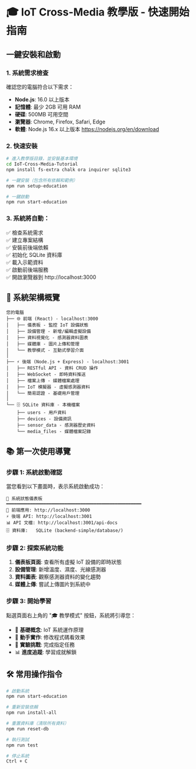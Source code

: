 # 🎓 IoT Cross-Media 教學版 - 快速開始指南

## 一鍵安裝和啟動

### 1. 系統需求檢查

確認您的電腦符合以下需求：
- **Node.js**: 16.0 以上版本
- **記憶體**: 最少 2GB 可用 RAM
- **硬碟**: 500MB 可用空間
- **瀏覽器**: Chrome, Firefox, Safari, Edge
- **軟體**: Node.js 16.x 以上版本 https://nodejs.org/en/download

### 2. 快速安裝

```bash
# 進入教學版目錄，並安裝基本環境
cd IoT-Cross-Media-Tutorial
npm install fs-extra chalk ora inquirer sqlite3

# 一鍵安裝（包含所有依賴和範例）
npm run setup-education

# 一鍵啟動
npm run start-education
```

### 3. 系統將自動：

✅ 檢查系統需求  
✅ 建立專案結構  
✅ 安裝前後端依賴  
✅ 初始化 SQLite 資料庫  
✅ 載入示範資料  
✅ 啟動前後端服務  
✅ 開啟瀏覽器到 http://localhost:3000  

## 🌟 系統架構概覽

```
您的電腦
├── 🌐 前端 (React) - localhost:3000
│   ├── 儀表板 - 監控 IoT 設備狀態
│   ├── 設備管理 - 新增/編輯虛擬設備
│   ├── 資料視覺化 - 感測器資料圖表
│   ├── 媒體庫 - 圖片上傳和管理
│   └── 教學模式 - 互動式學習介面
│
├── ⚡ 後端 (Node.js + Express) - localhost:3001
│   ├── RESTful API - 資料 CRUD 操作
│   ├── WebSocket - 即時資料推送
│   ├── 檔案上傳 - 媒體檔案處理
│   ├── IoT 模擬器 - 虛擬感測器資料
│   └── 簡易認證 - 基礎用戶管理
│
└── 🗄️ SQLite 資料庫 - 本機檔案
    ├── users - 用戶資料
    ├── devices - 設備資訊  
    ├── sensor_data - 感測器歷史資料
    └── media_files - 媒體檔案記錄
```

## 📚 第一次使用導覽

### 步驟 1: 系統啟動確認

當您看到以下畫面時，表示系統啟動成功：

```
🎯 系統狀態儀表板
━━━━━━━━━━━━━━━━━━━━━━━━━━━━━━━━━━━━━━━━━━━━━━━━━━━
📱 前端應用: http://localhost:3000
⚡ 後端 API: http://localhost:3001  
📊 API 文檔: http://localhost:3001/api-docs
🗄️ 資料庫:   SQLite (backend-simple/database/)
```

### 步驟 2: 探索系統功能

1. **儀表板頁面**: 查看所有虛擬 IoT 設備的即時狀態
2. **設備管理**: 新增溫度、濕度、光線感測器
3. **資料圖表**: 觀察感測器資料的變化趨勢
4. **媒體上傳**: 嘗試上傳圖片到系統中

### 步驟 3: 開始學習

點選頁面右上角的 "🎓 教學模式" 按鈕，系統將引導您：

- 📖 **基礎概念**: IoT 系統運作原理
- 🔧 **動手實作**: 修改程式碼看效果
- 🧪 **實驗挑戰**: 完成指定任務
- 📊 **進度追蹤**: 學習成就解鎖

## 🛠️ 常用操作指令

```bash
# 啟動系統
npm run start-education

# 重新安裝依賴
npm run install-all

# 重置資料庫（清除所有資料）
npm run reset-db

# 執行測試
npm run test

# 停止系統
Ctrl + C
```
